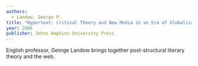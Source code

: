 ```yaml
---
authors:
  - Landow, George P.
title: "Hypertext: Critical Theory and New Media in an Era of Globalization"
year: 2006
publisher: Johns Hopkins University Press
---
```


English professor, George Landow brings together post-structural
literary theory and the web.
